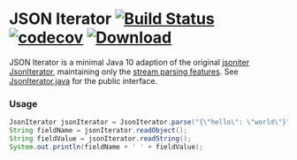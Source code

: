 # JSON Iterator [![Build Status](https://travis-ci.org/comodal/json-iterator.svg?branch=master)](https://travis-ci.org/comodal/json-iterator)  [![codecov](https://codecov.io/gh/comodal/json-iterator/branch/master/graph/badge.svg)](https://codecov.io/gh/comodal/json-iterator) [ ![Download](https://api.bintray.com/packages/comodal/libraries/json-iterator/images/download.svg) ](https://bintray.com/comodal/libraries/json-iterator/_latestVersion)

JSON Iterator is a minimal Java 10 adaption of the original [jsoniter JsonIterator](https://github.com/json-iterator/java), maintaining only the [stream parsing features](http://jsoniter.com/java-features.html#iterator-to-rescue).  See [JsonIterator.java](systems.comodal.json_iterator/src/main/java/systems/comodal/jsoniter/JsonIterator.java) for the public interface.

### Usage
```java
JsonIterator jsonIterator = JsonIterator.parse("{\"hello\": \"world\"}");
String fieldName = jsonIterator.readObject();
String fieldValue = jsonIterator.readString();
System.out.println(fieldName + ' ' + fieldValue);
```
